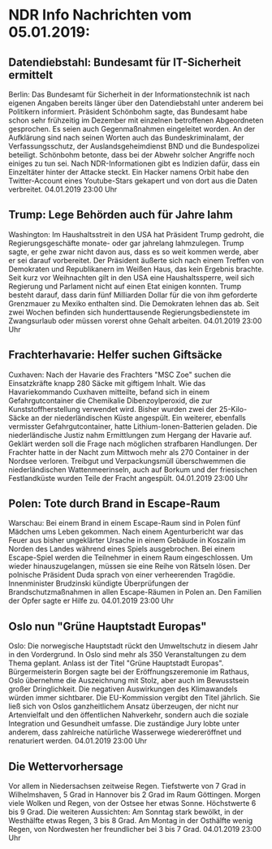 # NDR Info Nachrichten vom 05.01.2019:


## Datendiebstahl: Bundesamt für IT-Sicherheit ermittelt
Berlin: Das Bundesamt für Sicherheit in der Informationstechnik ist nach eigenen Angaben bereits länger über den Datendiebstahl unter anderem bei Politikern informiert. Präsident Schönbohm sagte, das Bundesamt habe schon sehr frühzeitig im Dezember mit einzelnen betroffenen Abgeordneten gesprochen. Es seien auch Gegenmaßnahmen eingeleitet worden. An der Aufklärung sind nach seinen Worten auch das Bundeskriminalamt, der Verfassungsschutz, der Auslandsgeheimdienst BND und die Bundespolizei beteiligt. Schönbohm betonte, dass bei der Abwehr solcher Angriffe noch einiges zu tun sei. Nach NDR-Informationen gibt es Indizien dafür, dass ein Einzeltäter hinter der Attacke steckt. Ein Hacker namens Orbit habe den Twitter-Account eines Youtube-Stars gekapert und von dort aus die Daten verbreitet. 04.01.2019 23:00 Uhr 

## Trump: Lege Behörden auch für Jahre lahm
Washington: Im Haushaltsstreit in den USA hat Präsident Trump gedroht, die Regierungsgeschäfte monate- oder gar jahrelang lahmzulegen. Trump sagte, er gehe zwar nicht davon aus, dass es so weit kommen werde, aber er sei darauf vorbereitet. Der Präsident äußerte sich nach einem Treffen von Demokraten und Republikanern im Weißen Haus, das kein Ergebnis brachte. Seit kurz vor Weihnachten gilt in den USA eine Haushaltssperre, weil sich Regierung und Parlament nicht auf einen Etat einigen konnten. Trump besteht darauf, dass darin fünf Milliarden Dollar für die von ihm geforderte Grenzmauer zu Mexiko enthalten sind. Die Demokraten lehnen das ab. Seit zwei Wochen befinden sich hunderttausende Regierungsbedienstete im Zwangsurlaub oder müssen vorerst ohne Gehalt arbeiten. 04.01.2019 23:00 Uhr 

## Frachterhavarie: Helfer suchen Giftsäcke
Cuxhaven: Nach der Havarie des Frachters "MSC Zoe" suchen die Einsatzkräfte knapp 280 Säcke mit giftigem Inhalt. Wie das Havariekommando Cuxhaven mitteilte, befand sich in einem Gefahrgutcontainer die Chemikalie Dibenzoylperoxid, die zur Kunststoffherstellung verwendet wird. Bisher wurden zwei der 25-Kilo-Säcke an der niederländischen Küste angespült. Ein weiterer, ebenfalls vermisster Gefahrgutcontainer, hatte Lithium-Ionen-Batterien geladen. Die niederländische Justiz nahm Ermittlungen zum Hergang der Havarie auf. Geklärt werden soll die Frage nach möglichen strafbaren Handlungen. Der Frachter hatte in der Nacht zum Mittwoch mehr als 270 Container in der Nordsee verloren. Treibgut und Verpackungsmüll überschwemmen die niederländischen Wattenmeerinseln, auch auf Borkum und der friesischen Festlandküste wurden Teile der Fracht angespült. 04.01.2019 23:00 Uhr 

## Polen: Tote durch Brand in Escape-Raum
Warschau: Bei einem Brand in einem Escape-Raum sind in Polen fünf Mädchen ums Leben gekommen. Nach einem Agenturbericht war das Feuer aus bisher ungeklärter Ursache in einem Gebäude in Koszalin im Norden des Landes während eines Spiels ausgebrochen. Bei einem Escape-Spiel werden die Teilnehmer in einem Raum eingeschlossen. Um wieder hinauszugelangen, müssen sie eine Reihe von Rätseln lösen. Der polnische Präsident Duda sprach von einer verheerenden Tragödie. Innenminister Brudzinski kündigte Überprüfungen der Brandschutzmaßnahmen in allen Escape-Räumen in Polen an. Den Familien der Opfer sagte er Hilfe zu. 04.01.2019 23:00 Uhr 

## Oslo nun "Grüne Hauptstadt Europas"
Oslo: Die norwegische Hauptstadt rückt den Umweltschutz in diesem Jahr in den Vordergrund. In Oslo sind mehr als 350 Veranstaltungen zu dem Thema geplant. Anlass ist der Titel "Grüne Hauptstadt Europas". Bürgermeisterin Borgen sagte bei der Eröffnungszeremonie im Rathaus, Oslo übernehme die Auszeichnung mit Stolz, aber auch im Bewusstsein großer Dringlichkeit. Die negativen Auswirkungen des Klimawandels würden immer sichtbarer. Die EU-Kommission vergibt den Titel jährlich. Sie ließ sich von Oslos ganzheitlichem Ansatz überzeugen, der nicht nur Artenvielfalt und den öffentlichen Nahverkehr, sondern auch die soziale Integration und Gesundheit umfasse. Die zuständige Jury lobte unter anderem, dass zahlreiche natürliche Wasserwege wiedereröffnet und renaturiert werden. 04.01.2019 23:00 Uhr 

## Die Wettervorhersage
Vor allem in Niedersachsen zeitweise Regen. Tiefstwerte von 7 Grad in Wilhelmshaven, 5 Grad in Hannover bis 2 Grad im Raum Göttingen. Morgen viele Wolken und Regen, von der Ostsee her etwas Sonne. Höchstwerte 6 bis 9 Grad. Die weiteren Aussichten: Am Sonntag stark bewölkt, in der Westhälfte etwas Regen, 3 bis 8 Grad. Am Montag in der Osthälfte wenig Regen, von Nordwesten her freundlicher bei 3 bis 7 Grad. 04.01.2019 23:00 Uhr 
